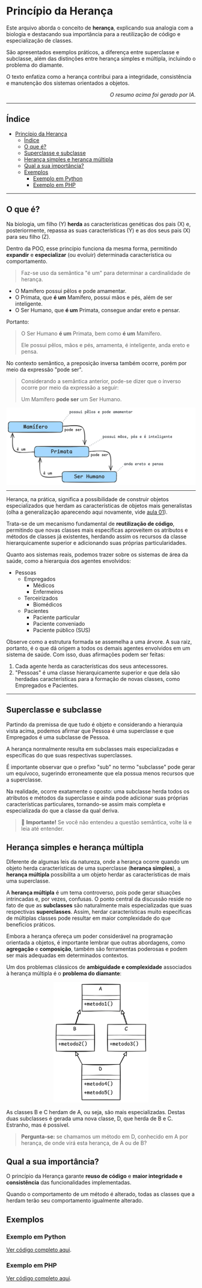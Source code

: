# Princípio da Herança

Este arquivo aborda o conceito de **herança**, explicando sua analogia com a biologia e destacando sua importância para
a reutilização de código e especialização de classes.

São apresentados exemplos práticos, a diferença entre superclasse e subclasse, além das distinções entre herança simples
e múltipla, incluindo o problema do diamante.

O texto enfatiza como a herança contribui para a integridade, consistência e manutenção dos sistemas orientados a
objetos.

<p align="right">
    <em>O resumo acima foi gerado por IA.</em>
</p>

---

## Índice

- [Princípio da Herança](#princípio-da-herança)
  - [Índice](#índice)
  - [O que é?](#o-que-é)
  - [Superclasse e subclasse](#superclasse-e-subclasse)
  - [Herança simples e herança múltipla](#herança-simples-e-herança-múltipla)
  - [Qual a sua importância?](#qual-a-sua-importância)
  - [Exemplos](#exemplos)
    - [Exemplo em Python](#exemplo-em-python)
    - [Exemplo em PHP](#exemplo-em-php)

---

## O que é?

Na biologia, um filho (Y) **herda** as características genéticas dos pais (X) e, posteriormente, repassa as suas
características (Y) e as dos seus pais (X) para seu filho (Z).

Dentro da POO, esse princípio funciona da mesma forma, permitindo **expandir** e **especializar** (ou evoluir)
determinada característica ou comportamento.

> Faz-se uso da semântica "é um" para determinar a cardinalidade de herança.

- O Mamífero possui pêlos e pode amamentar.
- O Primata, que **é um** Mamífero, possui mãos e pés, além de ser inteligente.
- O Ser Humano, que **é um** Primata, consegue andar ereto e pensar.

Portanto:

> O Ser Humano **é um** Primata, bem como **é um** Mamífero.
>
> Ele possui pêlos, mãos e pés, amamenta, é inteligente, anda ereto e pensa.

No contexto semântico, a preposição inversa também ocorre, porém por meio da expressão "pode ser".

> Considerando a semântica anterior, pode-se dizer que o inverso ocorre por meio da expressão a seguir:
>
> Um Mamífero **pode ser** um Ser Humano.

<p align="center" style="background: #ffffff;">
    <img src="assets/03/img/herancasemantica.png" alt="Estrutura semântica da herança">
</p>

---

Herança, na prática, significa a possibilidade de construir objetos especializados que herdam as características de
objetos mais generalistas (olha a generalização aparecendo aqui novamente, vide [aula 01](01-fundamentos.md)).

Trata-se de um mecanismo fundamental de **reutilização de código**, permitindo que novas classes mais específicas
aproveitem os atributos e métodos de classes já existentes, herdando assim os recursos da classe hierarquicamente
superior e adicionando suas próprias particularidades.

Quanto aos sistemas reais, podemos trazer sobre os sistemas de área da saúde, como a hierarquia dos agentes envolvidos:

- Pessoas
  - Empregados
    - Médicos
    - Enfermeiros
  - Terceirizados
    - Biomédicos
  - Pacientes
    - Paciente particular
    - Paciente conveniado
    - Paciente público (SUS)

Observe como a estrutura formada se assemelha a uma árvore. A sua raiz, portanto, é o que dá origem a todos os demais
agentes envolvidos em um sistema de saúde. Com isso, duas afirmações podem ser feitas:

1. Cada agente herda as características dos seus antecessores.
2. "Pessoas" é uma classe hierarquicamente superior e que dela são herdadas características para a formação de novas
   classes, como Empregados e Pacientes.

---

## Superclasse e subclasse

Partindo da premissa de que tudo é objeto e considerando a hierarquia vista acima, podemos afirmar que Pessoa é uma
superclasse e que Empregados é uma subclasse de Pessoa.

A herança normalmente resulta em subclasses mais especializadas e específicas do que suas respectivas superclasses.

É importante observar que o prefixo "sub" no termo "subclasse" pode gerar um equívoco, sugerindo erroneamente que ela
possua menos recursos que a superclasse.

Na realidade, ocorre exatamente o oposto: uma subclasse herda todos os atributos e métodos da superclasse e ainda pode
adicionar suas próprias características particulares, tornando-se assim mais completa e especializada do que a classe da
qual deriva.

> 🚨 **Importante!** Se você não entendeu a questão semântica, volte lá e leia até entender.

## Herança simples e herança múltipla

Diferente de algumas leis da natureza, onde a herança ocorre quando um objeto herda características de uma superclasse
(**herança simples**), a **herança múltipla** possibilita a um objeto herdar as características de mais uma superclasse.

A **herança múltipla** é um tema controverso, pois pode gerar situações intrincadas e, por vezes, confusas. O ponto
central da discussão reside no fato de que as **subclasses** são naturalmente mais especializadas que suas respectivas
**superclasses**. Assim, herdar características muito específicas de múltiplas classes pode resultar em maior
complexidade do que benefícios práticos.

Embora a herança ofereça um poder considerável na programação orientada a objetos, é importante lembrar que outras
abordagens, como **agregação** e **composição**, também são ferramentas poderosas e podem ser mais adequadas em
determinados contextos.

Um dos problemas clássicos de **ambiguidade e complexidade** associados à herança múltipla é o **problema do diamante**:

<p align="center">
    <img src="assets/03/img/herancadiamante.png" alt="Problema do Diamante" style="width: 50%; height: auto;">
</p>

As classes B e C herdam de A, ou seja, são mais especializadas. Destas duas subclasses é gerada uma nova classe, D, que
herda de B e C. Estranho, mas é possível.

> **Pergunta-se:** se chamamos um método em D, conhecido em A por herança, de onde virá esta herança, de A ou de B?

## Qual a sua importância?

O princípio da Herança garante **reuso de código** e **maior integridade e consistência** das funcionalidades
implementadas.

Quando o comportamento de um método é alterado, todas as classes que a herdam terão seu comportamento igualmente
alterado.

## Exemplos

### Exemplo em Python

[Ver código completo aqui](assets/03/code/exemplo-py.md).

### Exemplo em PHP

[Ver código completo aqui](assets/03/code/exemplo-php.md).
